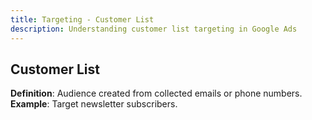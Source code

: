 ```yaml
---
title: Targeting - Customer List
description: Understanding customer list targeting in Google Ads
---
```


## Customer List
**Definition**: Audience created from collected emails or phone numbers.  
**Example**: Target newsletter subscribers.